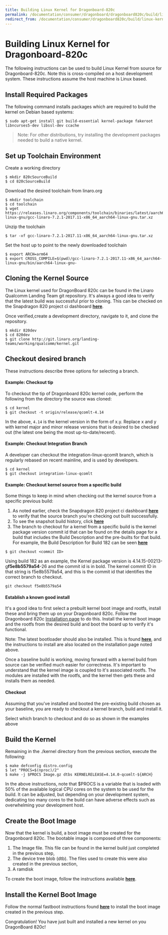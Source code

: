 ```yaml
---
title: Building Linux Kernel for Dragonboard-820c
permalink: /documentation/consumer/dragonboard/dragonboard820c/build/linux-kernel/
redirect_from: /documentation/consumer/dragonboard820c/build/linux-kernel/
---
```


# Building Linux Kernel for Dragonboard-820c

The following instructions can be used to build Linux Kernel from source for Dragonboard-820c.  Note this is cross-compiled on a host development system.   These instructions assume the host machine is Linux based.

## Install Required Packages

The following command installs packages which are required to build the
kernel on Debian based systems:

```shell
$ sudo apt-get install git build-essential kernel-package fakeroot libncurses5-dev libssl-dev ccache
```
> Note: For other distributions, try installing the development packages needed to build a native kernel.

## Set up Toolchain Environment
Create a working directory
```
$ mkdir 820cSourceBuild
$ cd 820cSourceBuild
```

Download the desired toolchain from linaro.org
```
$ mkdir toolchain
$ cd toolchain
$ wget  https://releases.linaro.org/components/toolchain/binaries/latest/aarch64-linux-gnu/gcc-linaro-7.2.1-2017.11-x86_64_aarch64-linux-gnu.tar.xz
```
Unzip the toolchain
```
$ tar -xf gcc-linaro-7.2.1-2017.11-x86_64_aarch64-linux-gnu.tar.xz
```
Set the host up to point to the newly downloaded toolchain
```
$ export ARCH=arm64
$ export CROSS_COMPILE=$(pwd)/gcc-linaro-7.2.1-2017.11-x86_64_aarch64-linux-gnu/bin/aarch64-linux-gnu-
```
## Cloning the Kernel Source
The Linux kernel used for DragonBoard 820c can be found in the Linaro Qualcomm Landing Team git repository. It's always a good idea to verify that the latest build was successful prior to cloning.  This can be checked on the Snapdragon 820 project ci dashboard [**here**](https://ci.linaro.org/job/lt-qcom-debian-images-dragonboard820c "820c CI").

Once verified,create a development directory, navigate to it, and clone the repository.
```
$ mkdir 820dev
$ cd 820dev
$ git clone http://git.linaro.org/landing-teams/working/qualcomm/kernel.git
```
## Checkout desired branch
 These instructions describe three options for selecting a branch.
#### Example: Checkout tip
To checkout the tip of Dragonboard 820c kernel code, perform the following from the directory the source was cloned:
```
$ cd kernel
$ git checkout -t origin/release/qcomlt-4.14
```
In the above, `4.14` is the kernel version in the form of x.y.   Replace x and y with kernel major and minor release versions that is desired to be checked out (the latest one being the most up-to-date/recent).
#### Example: Checkout Integration Branch
A developer can checkout the integration-linux-qcomlt branch, which is regularly rebased on recent mainline, and is used by developers.
```
$ cd kernel
$ git checkout integration-linux-qcomlt
```
#### Example: Checkout kernel source from a specific build
Some things to keep in mind when checking out the kernel source from a specific previous build:
 1) As noted earlier, check the Snapdragon 820 project ci dashboard [**here**](https://ci.linaro.org/job/lt-qcom-debian-images-dragonboard820c "820c CI") to verify that the source branch you're checking out built successfully.
 2) To see the snapshot build history, click [**here**](http://snapshots.linaro.org/96boards/dragonboard820c/linaro/debian/ "Build history")
 3) The branch to checkout for a kernel from a specific build is the kernel package version commit id that can be found on the details page for a build that includes the Build Description and the pre-builts for that build.  For example, the Build Description for Build 182 can be seen [**here**](http://snapshots.linaro.org/96boards/dragonboard820c/linaro/debian/ "182 Details")
```
$ git checkout <commit ID>
```

 Using build 182 as an example, the Kernel package version is 4.14.15-00213-g**f5e8b5579a54**-26 and the commit id is in bold.
The kernel commit ID in that string is f5e8b5579a54, and this is the commit id that identifies the correct branch to checkout.
```
git checkout f5e8b5579a54
```
#### Establish a known good install
It's a good idea to first select a prebuilt kernel boot image and rootfs, install these and bring them up on your Dragonboard 820c.  Follow the Dragonboard 820c [Installation page](../installation/ "Installation page") to do this.  Install the kernel boot image and the rootfs from the desired build and boot the board up to verify it's functional.

Note: The latest bootloader should also be installed.  This is found [**here**](http://snapshots.linaro.org/96boards/dragonboard820c/linaro/rescue/latest/ "Bootloader latest"), and the instructions to install are also located on the installation page noted above.

Once a baseline build is working, moving forward with a kernel build from source can be verified much easier for correctness. It's important to understand that the kernel image is coupled to it's associated rootfs. The modules are installed with the rootfs, and the kernel then gets these and installs them as needed.

#### Checkout
Assuming that you've installed and booted the pre-existing build  chosen as your baseline, you are ready to checkout a kernel branch, build and install it.

Select which branch to checkout and do so as shown in the examples above

## Build the Kernel
Remaining in the ./kernel directory from the previous section, execute the following:

```
$ make defconfig distro.config
$ let "PROCS=$(nproc)/2"
$ make -j $PROCS Image.gz dtbs KERNELRELEASE=4.14.0-qcomlt-${ARCH}
```
In the above instructions, note that $PROCS is a variable that is loaded with 50% of the available logical CPU cores on the system to be used for the build.  It can be adjusted, but depending on your development system, dedicating too many cores to the build can have adverse effects such as overwhelming your development host.


## Create the Boot Image
Now that the kernel is build, a boot image must be created for the Dragonboard 820c.  The bootable image is composed of three components:

1) The Image file. This file can be found in the  kernel build just completed in the previous step,
2) The device tree blob (dtb).  The files used to create this were also created in the previous section,
3) A ramdisk

To create the boot image, follow the instructions available [**here**](https://github.com/96boards/documentation/wiki/Dragonboard-Boot-Image "Create boot image").

## Install the Kernel Boot Image
Follow the normal fastboot instructions found [**here**](../installation/ "Fastboot install") to install the boot image created in the previous step.


Congratulation!  You have just built and installed a new kernel on you DragonBoard 820c!
